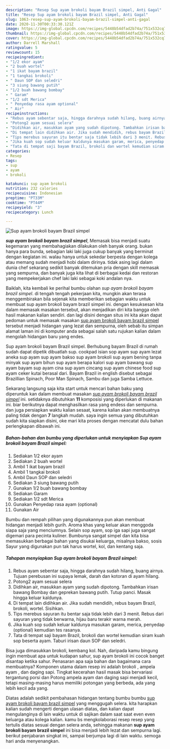 ```yaml
---
description: "Resep Sup ayam brokoli bayam Brazil simpel, Anti Gagal"
title: "Resep Sup ayam brokoli bayam Brazil simpel, Anti Gagal"
slug: 1063-resep-sup-ayam-brokoli-bayam-brazil-simpel-anti-gagal
date: 2020-11-30T00:33:30.121Z
image: https://img-global.cpcdn.com/recipes/5448b54dfad2b74a/751x532cq70/sup-ayam-brokoli-bayam-brazil-simpel-foto-resep-utama.jpg
thumbnail: https://img-global.cpcdn.com/recipes/5448b54dfad2b74a/751x532cq70/sup-ayam-brokoli-bayam-brazil-simpel-foto-resep-utama.jpg
cover: https://img-global.cpcdn.com/recipes/5448b54dfad2b74a/751x532cq70/sup-ayam-brokoli-bayam-brazil-simpel-foto-resep-utama.jpg
author: Darrell Marshall
ratingvalue: 5
reviewcount: 15
recipeingredient:
- "1/2 ekor ayam"
- "2 buah wortel"
- "1 ikat bayam brazil"
- "1 tangkai brokoli"
- " Daun SOP dan seledri"
- "3 siung bawang putih"
- "1/2 buah bawang bombay"
- " Garam"
- "1/2 sdt Merica"
- " Penyedap rasa ayam optional"
- " Air"
recipeinstructions:
- "Rebus ayam sebentar saja, hingga darahnya sudah hilang, buang airnya. Tujuan perebusan ini supaya lemak, darah dan kotoran di ayam hilang."
- "Potong2 ayam sesuai selera"
- "Didihkan air, masukkan ayam yang sudah dipotong. Tambahkan irisan bawang Bombay dan geprekan bawang putih. Tutup panci. Masak hingga keluar kaldunya."
- "Di tempat lain didihkan air. Jika sudah mendidih, rebus bayam Brazil, brokoli, wortel. Sisihkan."
- "Tips merebus sayuran itu bentar saja tidak lebih dari 3 menit. Rebus dari sayuran yang tidak berwarna, hijau baru terakir warna merah."
- "Jika kuah sop sudah keluar kaldunya masukan garam, merica, penyedap (optional) kemudian tes rasanya."
- "Tata di tempat saji bayam Brazil, brokoli dan wortel kemudian siram kuah sop beserta ayam. Taburi irisan daun SOP dan seledri."
categories:
- Resep
tags:
- sup
- ayam
- brokoli

katakunci: sup ayam brokoli 
nutrition: 232 calories
recipecuisine: Indonesian
preptime: "PT33M"
cooktime: "PT44M"
recipeyield: "3"
recipecategory: Lunch

---
```



![Sup ayam brokoli bayam Brazil simpel](https://img-global.cpcdn.com/recipes/5448b54dfad2b74a/751x532cq70/sup-ayam-brokoli-bayam-brazil-simpel-foto-resep-utama.jpg)

<b><i>sup ayam brokoli bayam brazil simpel</i></b>, Memasak bisa menjadi suatu kegemaran yang membahagiakan dilakukan oleh banyak orang. bukan hanya para bunda, sebagian laki laki juga cukup banyak yang berminat dengan kegiatan ini. walau hanya untuk sekedar berpesta dengan kolega atau memang sudah menjadi hobi dalam dirinya. tidak asing lagi dalam dunia chef sekarang sedikit banyak ditemukan pria dengan skill memasak yang sempurna, dan banyak juga kita lihat di berbagai kedai dan restoran yang mempekerjakan chef laki laki sebagai koki andalan nya.

Baiklah, kita kembali ke perihal bumbu olahan <i>sup ayam brokoli bayam brazil simpel</i>. di tengah tengah pekerjaan kita, mungkin akan terasa menggembirakan bila sejenak kita memberikan sebagian waktu untuk membuat sup ayam brokoli bayam brazil simpel ini. dengan kesuksesan kita dalam memasak masakan tersebut, akan menjadikan diri kita bangga oleh hasil makanan kalian sendiri. dan lagi disini dengan situs ini kita akan dapat pedoman untuk memasak masakan <u>sup ayam brokoli bayam brazil simpel</u> tersebut menjadi hidangan yang lezat dan sempurna, oleh sebab itu simpan alamat laman ini di komputer anda sebagai salah satu rujukan kalian dalam mengolah hidangan baru yang endes.

Sup ayam brokoli bayam Brazil simpel. Berhubung bayam Brazil di rumah sudah dapat dipetik dibuatlah sup. cookpad isian sop ayam sup ayam lezat aneka sup ayam sup ayam bakso sup ayam brokoli sup ayam bening tanpa minyak sup ayam bihun sup ayam berapa kalori sup ayam bawang sup ayam bayam sup ayam cina sup ayam cincang sup ayam chinese food sup ayam ceker kutai berasal dari. Bayam Brazil in english disebut sebagai Brazillian Spinach, Poor Man Spinach, Sambu dan juga Samba Lettuce.


Sekarang langsung saja kita start untuk mencari bahan baku yang diperuntuk kan dalam membuat masakan <u><i>sup ayam brokoli bayam brazil simpel</i></u> ini. setidaknya dibutuhkan <b>11</b> komposisi yang diperlukan di makanan ini. biar berikutnya dapat menghasilkan rasa yang endess dan sempurna. dan juga persiapkan waktu kalian sesaat, karena kalian akan membuatnya paling tidak dengan <b>7</b> langkah mudah. saya ingin semua yang dibutuhkan sudah kita siapkan disini, oke mari kita proses dengan mencatat dulu bahan perlengkapan dibawah ini.

<!--inarticleads1-->

##### Bahan-bahan dan bumbu yang diperlukan untuk menyiapkan Sup ayam brokoli bayam Brazil simpel:

1. Sediakan 1/2 ekor ayam
1. Sediakan 2 buah wortel
1. Ambil 1 ikat bayam brazil
1. Ambil 1 tangkai brokoli
1. Ambil  Daun SOP dan seledri
1. Sediakan 3 siung bawang putih
1. Gunakan 1/2 buah bawang bombay
1. Sediakan  Garam
1. Sediakan 1/2 sdt Merica
1. Gunakan  Penyedap rasa ayam (optional)
1. Gunakan  Air


Bumbu dan rempah pilihan yang digunakannya pun akan membuat hidangan menjadi lebih gurih. Aroma khas yang keluar akan menggoda siapa saja yang menciumnya. Selain sop ayam, sop iga sapi juga sangat digemari para pecinta kuliner. Bumbunya sangat simpel dan kita bisa memasukkan berbagai bahan yang disukai keluarga, misalnya bakso, sosis Sayur yang digunakan pun tak harus wortel, kol, dan kentang saja. 

<!--inarticleads2-->

##### Tahapan menyiapkan Sup ayam brokoli bayam Brazil simpel:

1. Rebus ayam sebentar saja, hingga darahnya sudah hilang, buang airnya. Tujuan perebusan ini supaya lemak, darah dan kotoran di ayam hilang.
1. Potong2 ayam sesuai selera
1. Didihkan air, masukkan ayam yang sudah dipotong. Tambahkan irisan bawang Bombay dan geprekan bawang putih. Tutup panci. Masak hingga keluar kaldunya.
1. Di tempat lain didihkan air. Jika sudah mendidih, rebus bayam Brazil, brokoli, wortel. Sisihkan.
1. Tips merebus sayuran itu bentar saja tidak lebih dari 3 menit. Rebus dari sayuran yang tidak berwarna, hijau baru terakir warna merah.
1. Jika kuah sop sudah keluar kaldunya masukan garam, merica, penyedap (optional) kemudian tes rasanya.
1. Tata di tempat saji bayam Brazil, brokoli dan wortel kemudian siram kuah sop beserta ayam. Taburi irisan daun SOP dan seledri.


Bisa juga dimasukkan brokoli, kembang kol. Nah, daripada kamu bingung ingin membuat apa untuk kudapan sahur, sup ayam brokoli ini cocok banget disantap ketika sahur. Penasaran apa saja bahan dan bagaimana cara membuatnya? Komponen utama dalam resep ini adalah brokoli , ampela ayam , dan daging sapi. Tingkat kecerahan hasil masak bisa bervariasi tergantung porsi dan Potong ampela ayam dan daging sapi menjadi kecil, tetapi masing-masing harus memiliki potongan yang berbeda, ada yang lebih kecil ada yang. 

Diatas adalah sedikit pembahasan hidangan tentang bumbu bumbu <u>sup ayam brokoli bayam brazil simpel</u> yang menggugah selera. kita harapkan kalian sudah mengerti dengan ulasan diatas, dan kalian dapat mengulanginya di lain waktu untuk di sajikan dalam saat saat even even keluarga atau kolega kalian. kamu bs mengkolaborasi resep resep yang tertulis diatas sesuai dengan selera anda, sehingga makanan <b>sup ayam brokoli bayam brazil simpel</b> ini bisa menjadi lebih lezat dan sempurna lagi. berikut penjabaran singkat ini, sampai berjumpa lagi di lain waktu. semoga hari anda menyenangkan.
